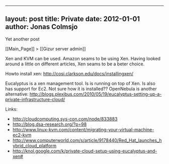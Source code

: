 
---
layout: post
title: Private
date: 2012-01-01
author: Jonas Colmsjo
---

Yet another post





[[Main_Page]] > [[Gizur server admin]]


Xen and KVM can be used. Amazon seams to be using Xen. Having looked around a little on different articles, Xen seams to be a beter choice. 

Howto install xen: http://cosi.clarkson.edu/docs/installingxen/

Eucalyptus is a xen management tool. Is is running on top of Xen. Is also has support for Ec2. Not sure how it is installed??
OpenNebula is another alternative: http://blogs.plexibus.com/2010/05/19/eucalyptus-setting-up-a-private-infrastructure-cloud/

Links:
* http://cloudcomputing.sys-con.com/node/833883
* http://blog.dsa-research.org/?p=98
* http://www.linux-kvm.com/content/migrating-your-virtual-machine-ec2-kvm
* http://www.computerworld.com/s/article/9178440/Red_Hat_launches_hybrid_cloud_platform
* http://knol.google.com/k/private-cloud-setup-using-eucalyptus-and-xen#
